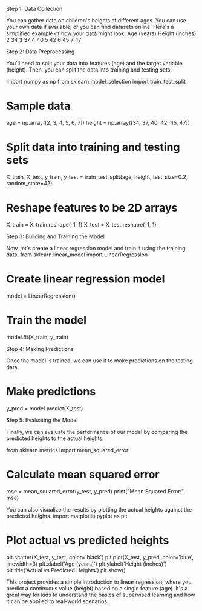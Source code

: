 Step 1: Data Collection

You can gather data on children's heights at different ages. You can use your own data if available, or you can find datasets online. Here's a simplified example of how your data might look:
Age (years)
Height (inches)
2
34
3
37
4
40
5
42
6
45
7
47

Step 2: Data Preprocessing

You'll need to split your data into features (age) and the target variable (height). Then, you can split the data into training and testing sets.

import numpy as np
from sklearn.model_selection import train_test_split

# Sample data

age = np.array([2, 3, 4, 5, 6, 7])
height = np.array([34, 37, 40, 42, 45, 47])

# Split data into training and testing sets

X_train, X_test, y_train, y_test = train_test_split(age, height, test_size=0.2, random_state=42)

# Reshape features to be 2D arrays

X_train = X_train.reshape(-1, 1)
X_test = X_test.reshape(-1, 1)

Step 3: Building and Training the Model

Now, let's create a linear regression model and train it using the training data.
from sklearn.linear_model import LinearRegression

# Create linear regression model

model = LinearRegression()

# Train the model

model.fit(X_train, y_train)

Step 4: Making Predictions

Once the model is trained, we can use it to make predictions on the testing data.

# Make predictions

y_pred = model.predict(X_test)

Step 5: Evaluating the Model

Finally, we can evaluate the performance of our model by comparing the predicted heights to the actual heights.

from sklearn.metrics import mean_squared_error

# Calculate mean squared error

mse = mean_squared_error(y_test, y_pred)
print("Mean Squared Error:", mse)

You can also visualize the results by plotting the actual heights against the predicted heights.
import matplotlib.pyplot as plt

# Plot actual vs predicted heights

plt.scatter(X_test, y_test, color='black')
plt.plot(X_test, y_pred, color='blue', linewidth=3)
plt.xlabel('Age (years)')
plt.ylabel('Height (inches)')
plt.title('Actual vs Predicted Heights')
plt.show()

This project provides a simple introduction to linear regression, where you predict a continuous value (height) based on a single feature (age). It's a great way for kids to understand the basics of supervised learning and how it can be applied to real-world scenarios.
